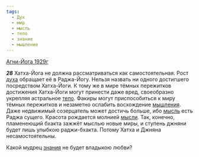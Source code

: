 ```yaml
---
tags:
  - Дух
  - мир
  - мысль
  - тело
  - знание
  - мышление
---
```


[Агни-Йога 1929г](https://127.0.0.1:4002/agni/1929)

___28___
Хатха-Йога не должна рассматриваться как самостоятельная. Рост [духа](../../../tags/#Дух) обращает её в Раджа-Йогу. Нельзя назвать ни одного достигшего посредством Хатха-Йоги. К тому же в мире тёмных пережитков достижения Хатха-Йоги могут принести даже вред, своеобразно укрепляя астральное [тело](../../../tags/#тело). Факиры могут приспособиться к миру тёмных пережитков и незаметно ослабить восхождение [мышления](../../../tags/#мышление). Даже недвижимый созерцатель может достичь больше, ибо [мысль](../../../tags/#мысль) есть Раджа сущего. Красота рождается молнией [мысли](../../../tags/#мысль). Так, конечно, пламенеющий бхакта зажжёт мыслью новые миры, и ступень джняни будет лишь улыбкою раджи-бхакта. Потому Хатха и Джняна несамостоятельны.   

Какой мудрец [знания](../../../tags/#знание) не будет владыкою любви?